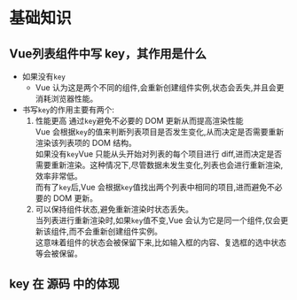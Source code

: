 # 基础知识

## <span class="cor-tip">Vue</span>列表组件中写 **key**，其作用是什么

- 如果没有`key`
  - Vue 认为这是两个不同的组件,会重新创建组件实例,状态会丢失,并且会更消耗浏览器性能。
- 书写`key`的作用主要有两个:
  1. 性能更高
     通过`key`避免不必要的 DOM 更新从而提高渲染性能  
     Vue 会根据`key`的值来判断列表项目是否发生变化,从而决定是否需要重新渲染该列表项的 DOM 结构。  
     如果没有`key`Vue 只能从头开始对列表的每个项目进行 diff,进而决定是否需要重新渲染。这种情况下,尽管数据未发生变化,列表也会进行重新渲染,效率非常低。  
     而有了`key`后,Vue 会根据`key`值找出两个列表中相同的项目,进而避免不必要的 DOM 更新。
  2. 可以保持组件状态,避免重新渲染时状态丢失。  
     当列表进行重新渲染时,如果`key`值不变,Vue 会认为它是同一个组件,仅会更新该组件,而不会重新创建组件实例。  
     这意味着组件的状态会被保留下来,比如输入框的内容、复选框的选中状态等会被保留。

## **key** 在 <span class="cor-tip">源码</span> 中的体现
